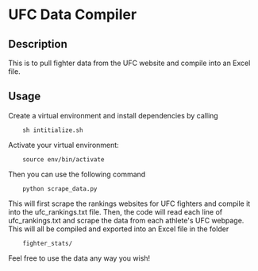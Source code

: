 # UFC Data Compiler

<h2> Description </h2>
This is to pull fighter data from the UFC website and compile into an Excel file.

<h2> Usage </h2>
Create a virtual environment and install dependencies by calling

        sh intitialize.sh

Activate your virtual environment:

        source env/bin/activate

Then you can use the following command

        python scrape_data.py

This will first scrape the rankings websites for UFC fighters and compile it into the ufc_rankings.txt file. Then, the code will read each line of 
ufc_rankings.txt and scrape the data from each athlete's UFC webpage. This will all be compiled and exported into an Excel file in the folder

        fighter_stats/

Feel free to use the data any way you wish!